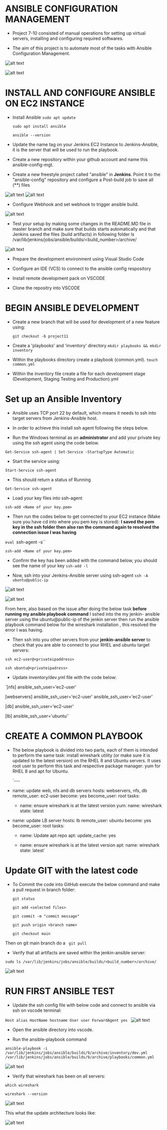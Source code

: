 #  ANSIBLE CONFIGURATION MANAGEMENT

- Project 7-10 consisted of manual operations for setting up virtual servers, installing and configuring required softwares.

- The aim of this project is to automate most of the tasks with Ansible Configuration Management.

![alt text](./Images/Pic%201.jpg)

![alt text](./Images/Pic%202.jpg)


#  INSTALL AND CONFIGURE ANSIBLE ON EC2 INSTANCE

- Install Ansible
	`sudo apt update`

	`sudo apt install ansible`

    `ansible --version`

- Update the name tag on your Jenkins EC2 Instance to Jenkins-Ansible, it is the server that will be used to run the playbook.

- Create a new repository within your github account and name this ansible-config-mgt.

- Create a new freestyle project called "ansible" in **Jenkins**. Point it to the "ansible-config" repository and configure a Post-build job to save all (**) files 

![alt text](./Images/Pic%205.jpg)
![alt text](./Images/Pic%206.jpg)

- Configure Webhook and set webhook to trigger ansible build.

![alt text](./Images/Pic%203.jpg)

- Test your setup by making some changes in the README.MD file in master branch and make sure that builds starts automatically and that Jenkins saved the files (build artifacts) in following folder
ls /var/lib/jenkins/jobs/ansible/builds/<build_number>/archive/

![alt text](./Images/Pic%204.jpg)

- Prepare the development environment using Visual Studio Code

- Configure an IDE (VCS) to connect to the ansible config respository

- Install remote development pack on VSCODE

- Clone the repositry into VSCODE

#  BEGIN ANSIBLE DEVELOPMENT

- Create a new branch that will be used for development of a new feature using:

	`git checkout -b project11`

- Create a 'playbooks' and 'inventory' directory
	`mkdir playbooks && mkdir inventory`

- Within the playbooks directory create a playbook (common.yml).
	`touch common.yml`

 - Within the inventory file create a file for each development stage (Development, Staging Testing and Production).yml

#  Set up an Ansible Inventory

- Ansible uses TCP port 22 by default, which means it needs to ssh into target servers from Jenkins-Ansible host.

- In order to achieve this install ssh agent following the steps below.

- Run the Windows terminal as an **administrator** and add your private key using the ssh agent using the code below.

 `Get-Service ssh-agent | Set-Service -StartupType Automatic`

- Start the service using:

 `Start-Service ssh-agent`

- This should return a status of Running

 `Get-Service ssh-agent`

- Load your key files into ssh-agent

 `ssh-add <Name of your key.pem>`

- Then run the codes below to get connected to your EC2 instance (Make sure you have cd into where you pem key is stored): **I saved the pem key in the ssh folder then also ran the command again to resolved the connection issue I was having**

 `eval `ssh-agent -s``

 `ssh-add <Name of your key.pem>`

- Confirm the key has been added with the command below, you should see the name of your key
	`ssh-add -l`

- Now, ssh into your Jenkins-Ansible server using ssh-agent
 `ssh -A ubuntu@public-ip`

 ![alt text](./Images/Pic%2010.jpg)

![alt text](./Images/Pic%207.jpg)

From here, also based on the issue  after doing the below task **before running my ansible playbook command**  I sshed into the my jenkin- ansible server using the ubuntu@public-ip of the jenkin server then run the ansible playbook command below for the wireshark installation , this resolved the error I was having.

- Then ssh into you other servers from your **jenkin-ansible server** to check that you are able to connect to your RHEL and ubuntu target servers:

 `ssh ec2-user@<privateipaddress>`

 `ssh ubuntu@<privateipadress>`

- Update inventory/dev.yml file with the code below:

 `[nfs]
 <NFS-Server-Private-IP-Address> ansible_ssh_user='ec2-user'

 [webservers]
 <Web-Server1-Private-IP-Address> ansible_ssh_user='ec2-user'
 <Web-Server2-Private-IP-Address> ansible_ssh_user='ec2-user'

 [db]
 <Database-Private-IP-Address> ansible_ssh_user='ec2-user' 

 [lb]
 <Load-Balancer-Private-IP-Address> ansible_ssh_user='ubuntu'`

# CREATE A COMMON PLAYBOOK

- The below playbook is divided into two parts, each of them is intended to perform the same task: install wireshark utility (or make sure it is updated to the latest version) on the RHEL 8 and Ubuntu servers. It uses root user to perform this task and respective package manager: yum for RHEL 8 and apt for Ubuntu.

	`---
 - name: update web, nfs and db servers
  hosts: webservers, nfs, db
  remote_user: ec2-user
  become: yes
  become_user: root
  tasks:
    - name: ensure wireshark is at the latest version
      yum:
        name: wireshark
        state: latest

 - name: update LB server
  hosts: lb
  remote_user: ubuntu
  become: yes
  become_user: root
  tasks:
    - name: Update apt repo
      apt: 
        update_cache: yes

    - name: ensure wireshark is at the latest version
      apt:
        name: wireshark
        state: latest`


# Update GIT with the latest code

- To Commit the code into GitHub execute the below command and make a pull request in branch folder:

	`git status`

	`git add <selected files>`

	`git commit -m "commit message"`

	`git push origin <branch name>`

	`git checkout main` 

Then on git main branch do a 	` git pull`

- Verify that all artifacts are saved within the jenkin-ansible server:

 `sudo ls /var/lib/jenkins/jobs/ansible/builds/<build_number>/archive/`

 ![alt text](./Images/Pic%208.jpg)

# RUN FIRST ANSIBLE TEST

- Update the ssh config file with below code and connect to ansible via ssh on vscode terminal:

`Host alias
    HostName hostname
    User user
    ForwardAgent yes
`
![alt text](./Images/Pic%209.jpg)

- Open the ansible directory into vscode.

- Run the ansible-playbook command

`ansible-playbook -i /var/lib/jenkins/jobs/ansible/builds/9/archive/inventory/dev.yml /var/lib/jenkins/jobs/ansible/builds/9/archive/playbooks/common.yml`

![alt text](./Images/Pic%2011.jpg)

- Verify that wireshark has been on all servers:

`which wireshark`

`wireshark --version`

![alt text](./Images/Pic%2012.jpg)

This what the update architecture looks like:

![alt text](./Images/Pic%2013.jpg)